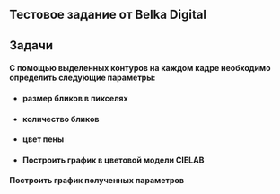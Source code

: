 ## Тестовое задание от Belka Digital

## Задачи
#### С помощью выделенных контуров на каждом кадре необходимо определить следующие параметры:
* #### размер бликов в пикселях
* #### количество бликов
* #### цвет пены
* #### Построить график в цветовой модели CIELAB
#### Построить график полученных параметров

